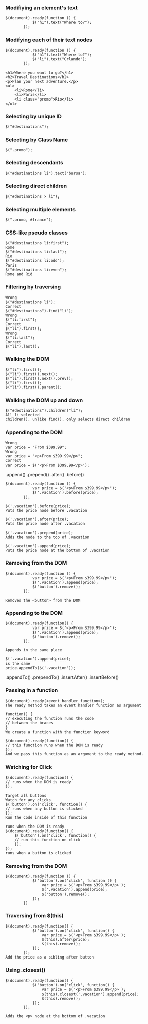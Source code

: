 ### Modifiying an element's text

    $(document).ready(function () {
                $("h1").text("Where to?");
            });

### Modifying each of their text nodes

    $(document).ready(function () {
                $("h1").text("Where to?");
                $("li").text("Orlando");
            }); 

    <h1>Where you want to go?</h1>
    <h2>Travel Destinations</h2>
    <p>Plan your next adventure.</p>
    <ul>
        <li>Rome</li>
        <li>Paris</li>
        <li class="promo">Rio</li>
    </ul>

### Selecting by unique ID

    $("#destinations");

### Selecting by Class Name

    $(".promo");
    
### Selecting descendants

    $("#destinations li").text("bursa");
    
### Selecting direct children

    $("#destinations > li");

### Selecting multiple elements

    $(".promo, #france");

### CSS-like pseudo classes

    $("#destinations li:first");
    Rome
    $("#destinations li:last");
    Rio
    $("#destinations li:odd");
    Paris
    $("#destinations li:even");
    Rome and Rid
    
### Filtering by traversing

    Wrong
    $("#destinations li");
    Correct
    $("#destinations").find("li");
    Wrong
    $("li:first");
    Correct
    $("li").first();
    Wrong
    $("li:last");
    Correct
    $("li").last();
    
 ### Walking the DOM   
    
    $("li").first();
    $("li").first().next();
    $("li").first().next().prev();
    $("li").first();
    $("li").first().parent();

### Walking the DOM up and down

    $("#destinations").children("li");
    All li selected
    children(), unlike find(), only selects direct children
    
### Appending to the DOM
    
    Wrong
    var price = "From $399.99";
    Wrong
    var price = "<p>From $399.99</p>";
    Correct
    var price = $('<p>From $399.99</p>');
    
.append(<element>)
.prepend(<element>)
.after(<element>)
.before(<element>)

    $(document).ready(function () {
                var price = $('<p>From $399.99</p>');
                $('.vacation').before(price);
            });
    
    $('.vacation').before(price);
    Puts the price node before .vacation   
         
    $('.vacation').after(price);
    Puts the price node after .vacation
    
    $('.vacation').prepend(price);
    Adds the node to the top of .vacation
    
    $('.vacation').append(price);
    Puts the price node at the bottom of .vacation

### Removing from the DOM

    $(document).ready(function () {
                var price = $('<p>From $399.99</p>');
                $('.vacation').append(price);
                $('button').remove();
            });
            
    Removes the <button> from the DOM
    
### Appending to the DOM

    $(document).ready(function() {
                var price = $('<p>From $399.99</p>');
                $('.vacation').append(price);
                $('button').remove();
            });
    
    Appends in the same place
    
    $('.vacation').append(price);
    is the same
    price.appendTo($('.vacation'));

.appendTo(<element>)
.prependTo(<element>)
.insertAfter(<element>)
.insertBefore(<element>)

### Passing in a function

    $(document).ready(<event handler function>);
    The ready method takes an event handler function as argument
    
    function() {
    // executing the function runs the code
    // between the braces
    }
    We create a function with the function keyword
    
    $(document).ready(function() {
    // this function runs when the DOM is ready
    });
    And we pass this function as an argument to the ready method.
    
### Watching for Click
    
    $(document).ready(function() {
    // runs when the DOM is ready
    });
    
    Target all buttons
    Watch for any clicks
    $('button').on('click', function() {
    // runs when any button is clicked
    });
    Run the code inside of this function
    
    runs when the DOM is ready
    $(document).ready(function() {
        $('button').on('click', function() {
        // run this function on click
        });  
    });
    runs when a button is clicked
    
### Removing from the DOM

    $(document).ready(function () {
                $('button').on('click', function () {
                    var price = $('<p>From $399.99</p>');
                    $('.vacation').append(price);
                    $('button').remove();
                });
            })
            
### Traversing from $(this)
    
    $(document).ready(function() {
                $('button').on('click', function() {
                    var price = $('<p>From $399.99</p>');
                    $(this).after(price);
                    $(this).remove();
                });
            });
    Add the price as a sibling after button
    
### Using .closest(<selector>)

    $(document).ready(function() {
                $('button').on('click', function() {
                    var price = $('<p>From $399.99</p>');
                    $(this).closest('.vacation').append(price);
                    $(this).remove();
                });
            });

    Adds the <p> node at the bottom of .vacation












